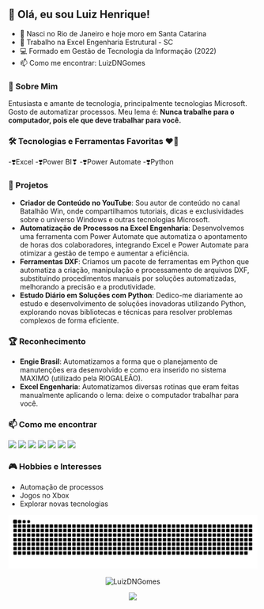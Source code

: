 ## 👋 Olá, eu sou Luiz Henrique!

- 🐣 Nasci no Rio de Janeiro e hoje moro em Santa Catarina
- 🔭 Trabalho na Excel Engenharia Estrutural - SC
- 💻 Formado em Gestão de Tecnologia da Informação (2022)
- 📫 Como me encontrar: LuizDNGomes

### 🚀 Sobre Mim
Entusiasta e amante de tecnologia, principalmente tecnologias Microsoft. Gosto de automatizar processos. Meu lema é: **Nunca trabalhe para o computador, pois ele que deve trabalhar para você.**

### 🛠 Tecnologias e Ferramentas Favoritas ❤️‍🔥

 -❣️Excel
 -❣️Power BI❣
 -❣️Power Automate
 -❣️Python

### 🚀 Projetos
- **Criador de Conteúdo no YouTube**: Sou autor de conteúdo no canal Batalhão Win, onde compartilhamos tutoriais, dicas e exclusividades sobre o universo Windows e outras tecnologias Microsoft.
- **Automatização de Processos na Excel Engenharia**: Desenvolvemos uma ferramenta com Power Automate que automatiza o apontamento de horas dos colaboradores, integrando Excel e Power Automate para otimizar a gestão de tempo e aumentar a eficiência.
- **Ferramentas DXF**: Criamos um pacote de ferramentas em Python que automatiza a criação, manipulação e processamento de arquivos DXF, substituindo procedimentos manuais por soluções automatizadas, melhorando a precisão e a produtividade.
- **Estudo Diário em Soluções com Python**: Dedico-me diariamente ao estudo e desenvolvimento de soluções inovadoras utilizando Python, explorando novas bibliotecas e técnicas para resolver problemas complexos de forma eficiente.

### 🏆 Reconhecimento
- **Engie Brasil**: Automatizamos a forma que o planejamento de manutenções era desenvolvido e como era inserido no sistema MAXIMO (utilizado pela RIOGALEÃO).
- **Excel Engenharia**: Automatizamos diversas rotinas que eram feitas manualmente aplicando o lema: deixe o computador trabalhar para você.

### 📫 Como me encontrar
<div>
  <a href="https://linktr.ee/luizdngomes" target="_blank"><img src="https://img.shields.io/badge/linktree-42e45f?style=for-the-badge&logo=linktree&logoColor=white" target="_blank"></a>
  <a href="https://www.youtube.com/@BatalhaoWin" target="_blank"><img src="https://img.shields.io/badge/YouTube-FF0000?style=for-the-badge&logo=youtube&logoColor=white" target="_blank"></a>
  <a href="https://www.linkedin.com/in/luizdngomes/" target="_blank"><img src="https://img.shields.io/badge/-LinkedIn-%230077B5?style=for-the-badge&logo=linkedin&logoColor=white" target="_blank"></a> 
  <a href="https://answers.microsoft.com/pt-br/profile/f12fd1a9-c778-4718-95c7-3dcb12feb2c0" target="_blank"><img src="https://img.shields.io/badge/Windows-0078D6?style=for-the-badge&logo=windows&logoColor=white"></a>
  <a href="https://api.whatsapp.com/send?phone=5521976623377" target="_blank"><img src="https://img.shields.io/badge/WhatsApp-25D366?style=for-the-badge&logo=whatsapp&logoColor=white"></a>
  <a href="https://www.instagram.com/luizdngomes" target="_blank"><img src="https://img.shields.io/badge/-Instagram-%23E4405F?style=for-the-badge&logo=instagram&logoColor=white" target="_blank"></a>
  <a href="mailto:luizdngomes@live.com"><img src="https://img.shields.io/badge/-Email-%23333?style=for-the-badge&logo=gmail&logoColor=white" target="_blank"></a>
</div>

### 🎮 Hobbies e Interesses
- Automação de processos
- Jogos no Xbox
- Explorar novas tecnologias

<!-- Inicio do jogo da cobrinha -->
<picture>
  <source
    media="(prefers-color-scheme: light)"
    srcset="https://raw.githubusercontent.com/platane/snk/output/github-contribution-grid-snake-dark.svg"
  />
  <source
    media="(prefers-color-scheme: dark)"
    srcset="https://raw.githubusercontent.com/platane/snk/output/github-contribution-grid-snake.svg"
  />
  <img
    alt="github contribution grid snake animation"
    src="https://raw.githubusercontent.com/platane/snk/output/github-contribution-grid-snake.svg"
  />
</picture>

<p align="center"> 
  <img src="https://github-readme-stats.vercel.app/api?username=luizdngomes&show_icons=true&theme=gotham" alt="LuizDNGomes" />
</p>
<p align="center">
  <img src="https://github-readme-stats.vercel.app/api/top-langs/?username=luizdngomes&layout=compact&theme=react"/>
</p>
